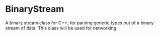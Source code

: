 # BinaryStream
A binary stream class for C++, for parsing generic types out of a binary stream of data.
This class will be used for networking.
